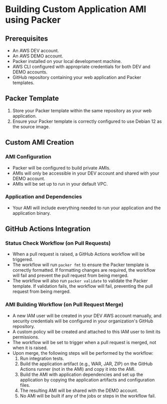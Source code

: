 # Building Custom Application AMI using Packer

## Prerequisites

- An AWS DEV account.
- An AWS DEMO account.
- Packer installed on your local development machine.
- AWS CLI configured with appropriate credentials for both DEV and DEMO accounts.
- GitHub repository containing your web application and Packer templates.

## Packer Template

1. Store your Packer template within the same repository as your web application.
2. Ensure your Packer template is correctly configured to use Debian 12 as the source image.

## Custom AMI Creation

### AMI Configuration

- Packer will be configured to build private AMIs.
- AMIs will only be accessible in your DEV account and shared with your DEMO account.
- AMIs will be set up to run in your default VPC.

### Application and Dependencies

- Your AMI will include everything needed to run your application and the application binary.

## GitHub Actions Integration

### Status Check Workflow (on Pull Requests)

- When a pull request is raised, a GitHub Actions workflow will be triggered.
- The workflow will run `packer fmt` to ensure the Packer template is correctly formatted. If formatting changes are required, the workflow will fail and prevent the pull request from being merged.
- The workflow will also run `packer validate` to validate the Packer template. If validation fails, the workflow will fail, preventing the pull request from being merged.

### AMI Building Workflow (on Pull Request Merge)

- A new IAM user will be created in your DEV AWS account manually, and security credentials will be configured in your organization's GitHub repository.
- A custom policy will be created and attached to this IAM user to limit its permissions.
- The workflow will be set to trigger when a pull request is merged, not when it is raised.
- Upon merge, the following steps will be performed by the workflow:
  1. Run integration tests.
  2. Build the application artifact (e.g., WAR, JAR, ZIP) on the GitHub Actions runner (not in the AMI) and copy it into the AMI.
  3. Build the AMI with application dependencies and set up the application by copying the application artifacts and configuration files.
  4. The resulting AMI will be shared with the DEMO account.
  5. No AMI will be built if any of the jobs or steps in the workflow fail.
